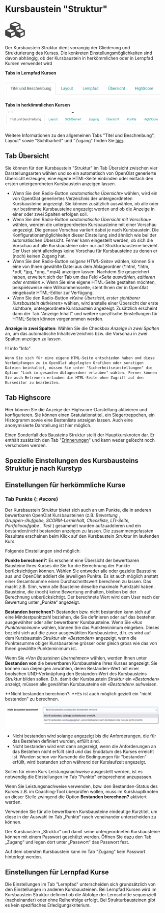 # Kursbaustein "Struktur"


![](assets/structure.png)

Der Kursbaustein Struktur dient vorrangig der Gliederung und Strukturierung
des Kurses. Die konkreten Einstellungsmöglichkeiten sind davon abhängig, ob
der Kursbaustein in herkömmlichen oder in Lernpfad Kursen verwendet wird

 **Tabs in Lernpfad Kursen**

![herkömmliche Struktur](assets/Struktur_herkoemmlich.png)

 **Tabs in herkömmlichen Kursen**

![Lernpfad Struktur](assets/Struktur_Lernpfad.png)

Weitere Informationen zu den allgemeinen Tabs "Titel und Beschreibung",
Layout" sowie "Sichtbarkeit" und "Zugang" finden Sie
[hier](../course_create/General_Configuration_of_Course_Elements.de.md).

## Tab Übersicht

Sie können für den Kursbaustein "Struktur" im Tab Übersicht zwischen vier
Darstellungsarten wählen und so ein automatisch von OpenOlat generierte
Übersicht erzeugen, eine eigene HTML-Seite einbinden oder einfach den ersten
untergeordneten Kursbaustein anzeigen lassen.

  * Wenn Sie den Radio-Button _«automatische Übersicht»_ wählen, wird ein von OpenOlat generiertes Verzeichnis der untergeordneten Kursbausteine angezeigt. Sie können zusätzlich auswählen, ob alle oder nur bestimmte Kursbausteine angezeigt werden und ob die Anzeige in einer oder zwei Spalten erfolgen soll.
  * Wenn Sie den Radio-Button _«automatische Übersicht mit Vorschau»_ wählen, werden die untergeordneten Kursbausteine mit einer Vorschau angezeigt. Die genaue Vorschau variiert dabei je nach Kursbaustein. Die Konfigurationsmöglichkeiten dieser Einstellung sind ähnlich wie bei der automatischen Übersicht. Ferner kann eingestellt werden, ob sich die Vorschau auf alle Kursbausteine oder nur auf Strukturbausteine bezieht. Der User sieht allerdings keine Vorschau für Kursbausteine zu denen er (noch) keinen Zugang hat.
  * Wenn Sie den Radio-Button _«eigene HTML-Seite»_ wählen, können Sie eine von Ihnen gewählte Datei aus dem Ablageordner (*.html, *.htm, *pdf, *jpg, *png, *.mp4) anzeigen lassen. Nachdem Sie gespeichert haben, erweitert sich der Tab um das Feld _«Seite auswählen, editieren oder erstellen »_. Wenn Sie eine eigene HTML-Seite gestalten möchten, beispielsweise eine Willkommensseite, steht Ihnen der in OpenOlat eingebaute HTML-Editor zur Verfügung.
  * Wenn Sie den Radio-Button _«Keine Übersicht, erster sichtbarer Kursbaustein aktivieren»_ wählen, wird anstelle einer Übersicht der erste sichtbare, untergeordnete Kursbaustein angezeigt. Zusätzlich erscheint dann der Tab "Anzeige Inhalt" und weitere spezifische Einstellungen für HTML-Seiten können vorgenommen werden.

 **Anzeige in zwei Spalten:** Wählen Sie die Checkbox _Anzeige in zwei
Spalten_ an, um das automatische Inhaltsverzeichnis bzw. die Vorschau in zwei
Spalten anzeigen zu lassen.

!!! info "Info"

    Wenn Sie sich für eine eigene HTML-Seite entschieden haben und diese Verknüpfungen zu in OpenOlat abgelegten Grafiken oder sonstigen Dateien beinhaltet, müssen Sie unter "Sicherheitseinstellungen" die Option "Link im gesamten Ablageordner erlauben" wählen. Ferner können Sie auch Betreuern erlauben die HTML-Seite ohne Zugriff auf den Kurseditor zu bearbeiten.

## Tab Highscore

Hier können Sie die Anzeige der Highscore-Darstellung aktivieren und
konfigurieren. Sie können einen Gratulationstitel, ein Siegertreppchen, ein
Histogramm sowie eine Bestenliste anzeigen lassen. Auch eine anonymisierte
Darstellung ist hier möglich.

Einen Sonderfall des Bausteins Struktur stellt der Hauptkursknoten dar. Er
enthält zusätzlich den Tab
"[Erinnerungen](../course_operation/Course_Reminders.de.md)" und kann weder gelöscht
noch verschoben werden.

## Spezielle Einstellungen des Kursbausteins Struktur je nach Kurstyp

## Einstellungen für herkömmliche Kurse

###  Tab Punkte   {: #score}

Der Kursbaustein Struktur bietet sich auch an um Punkte, die in anderen
bewertbaren OpenOlat Kursbausteinen (z.B.  _Bewertung_ , _Gruppen-/Aufgabe,
SCORM-Lerninhalt, Checkliste, LTI-Seite, Portfolioaufgabe_ , _Test_ )
gesammelt wurden aufzuaddieren und ein bestanden/nicht bestanden anzeigen zu
lassen. Die zusammengefassten Resultate erscheinen beim Klick auf den
Kursbaustein _Struktur_ im laufenden Kurs.

Folgende Einstellungen sind möglich:

 **Punkte berechnen?:** Es erscheint eine Übersicht der bewertbaren Bausteine
Ihres Kurses die Sie für die Berechnung der Punkte berücksichtigen können.
Wählen Sie entweder alle oder gezielte Bausteine aus und OpenOlat addiert die
jeweiligen Punkte. Es ist auch möglich anstatt einer Gesamtsumme einen
Durchschnittswert berechnen zu lassen. Das macht z.B. Sinn, wenn alle
Bausteine dieselbe maximale Punktzahl haben. Bausteine, die (noch) keine
Bewertung enthalten, bleiben bei der Berechnung unberücksichtigt. Der
berechnete Wert wird dem User nach der Bewertung unter „Punkte“ angezeigt.

 **Bestanden berechnen?:** Bestanden bzw. nicht bestanden kann sich auf eine
Mindestpunktzahl beziehen, die Sie definieren oder auf das bestehen
ausgewählter oder aller bewertbarer Kursbausteine. Wenn Sie _«Aus
Punkteminimum»_ wählen, können Sie das Punkteminimum eingeben. Dieses bezieht
sich auf die zuvor ausgewählten Kursbausteine, d.h. es wird auf dem
Kursbaustein _Struktur_ ein _«Bestanden»_ angezeigt, wenn die Punktesumme
obiger Kursbausteine grösser oder gleich gross wie das von Ihnen gewählte
Punkteminimum ist.

Wenn Sie _«Von Bausteinen übernehmen»_ wählen, werden Ihnen unter **Bestanden
von** die bewertbaren Kursbausteine Ihres Kurses angezeigt. Sie können nun
diejenigen anwählen, deren Bestanden-Wert mit einer boolschen UND-Verknüpfung
den Bestanden-Wert des Kursbausteins _Struktur_ bilden sollen. D.h. damit der
Kursbaustein _Struktur_ ein _«Bestanden»_ anzeigt, müssen alle gewählten
Kursbausteine ein _«Bestanden»_ aufweisen.

 **Nicht bestanden berechnen?:  **Es ist auch möglich gezielt ein "nicht
bestanden" zu berechnen.

![nicht bestanden berechnen](assets/nicht_bestanden_berechnen.png)

  * Nicht bestanden wird solange angezeigt bis die Anforderungen, die für das Bestehen definiert wurden, erfüllt sind.
  * Nicht bestanden wird erst dann angezeigt, wenn die Anforderungen an das Bestehen nicht erfüllt sind _und_ das Enddatum des Kurses erreicht ist. Wurden schon vor Kursende die Bedingungen für "bestanden" erfüllt, wird bestanden schon während der Kurslaufzeit angezeigt.

Sollen für einen Kurs Leistungsnachweise ausgestellt werden, ist es notwendig
die Einstellungen im Tab "Punkte" entsprechend anzupassen.

Wenn Sie Leistungsnachweise verwenden, bzw. den Bestanden-Status des Kurses
z.B. im Coaching-Tool überprüfen wollen, muss im Kurshauptknoten an dieser
Stelle zwingend die Option **Bestanden berechnen?** aktiviert werden.

Verwenden Sie für alle bewertbaren Kursbausteine eindeutige Kurztitel, um
diese in der Auswahl im Tab „Punkte“ rasch voneinander unterscheiden zu
können.

Der Kursbaustein „Struktur“ und damit seine untergeordneten Kursbausteine
können mit einem Passwort geschützt werden. Öffnen Sie dazu den Tab „Zugang“
und legen dort unter „Passwort“ das Passwort fest.

Auf dem obersten Kursbaustein kann im Tab "Zugang" kein Passwort hinterlegt
werden.

## Einstellungen für Lernpfad Kurse

Die Einstellungen im Tab "Lernpfad" unterscheiden sich grundsätzlich von den
Einstellungen in anderen Kursbausteinen. Bei Lernpfad Kursen wird im
Kursbaustein Struktur definiert ob die Abfolge der Lernschritte sequenziell
(nacheinander) oder ohne Reihenfolge erfolgt. Bei Strukturbausteinen gibt es
kein spezifisches Erledigungskriterium.
